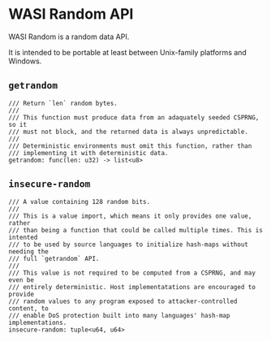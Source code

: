 # WASI Random API

WASI Random is a random data API.

It is intended to be portable at least between Unix-family platforms and
Windows.

## `getrandom`
```wit
/// Return `len` random bytes.
///
/// This function must produce data from an adaquately seeded CSPRNG, so it
/// must not block, and the returned data is always unpredictable.
///
/// Deterministic environments must omit this function, rather than
/// implementing it with deterministic data.
getrandom: func(len: u32) -> list<u8>
```

## `insecure-random`
```wit
/// A value containing 128 random bits.
///
/// This is a value import, which means it only provides one value, rather
/// than being a function that could be called multiple times. This is intented
/// to be used by source languages to initialize hash-maps without needing the
/// full `getrandom` API.
///
/// This value is not required to be computed from a CSPRNG, and may even be
/// entirely deterministic. Host implementatations are encouraged to provide
/// random values to any program exposed to attacker-controlled content, to
/// enable DoS protection built into many languages' hash-map implementations.
insecure-random: tuple<u64, u64>
```
